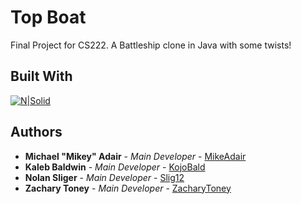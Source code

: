 # Top Boat
Final Project for CS222. A Battleship clone in Java with some twists!

## Built With
[![N|Solid](http://i.imgur.com/u6KsIUx.png)](https://www.jetbrains.com/idea/)

## Authors
* **Michael "Mikey" Adair** - *Main Developer* - [MikeAdair](https://github.com/mikeadair)
* **Kaleb Baldwin** - *Main Developer* - [KojoBald](https://github.com/KojoBald)
* **Nolan Sliger** - *Main Developer* - [Slig12](https://github.com/slig12)
* **Zachary Toney** - *Main Developer* - [ZacharyToney](https://github.com/ZacharyToney)